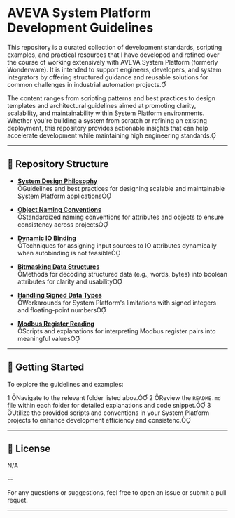 # AVEVA System Platform Development Guidelines

This repository is a curated collection of development standards, scripting examples, and practical resources that I have developed and refined over the course of working extensively with AVEVA System Platform (formerly Wonderware). It is intended to support engineers, developers, and system integrators by offering structured guidance and reusable solutions for common challenges in industrial automation projects.

The content ranges from scripting patterns and best practices to design templates and architectural guidelines aimed at promoting clarity, scalability, and maintainability within System Platform environments. Whether you're building a system from scratch or refining an existing deployment, this repository provides actionable insights that can help accelerate development while maintaining high engineering standards.

---

## 📂 Repository Structure

- **[System Design Philosophy](System-Design-Philosophy/)**  
 Guidelines and best practices for designing scalable and maintainable System Platform applications

- **[Object Naming Conventions](https://github.com/PabloAsensiGarcia/AVEVA-System-Platform/blob/main/System-Design-Philosophy/2.%20Attribute%20Structure.md)**  
 Standardized naming conventions for attributes and objects to ensure consistency across projects

- **[Dynamic IO Binding](https://github.com/PabloAsensiGarcia/AVEVA-System-Platform/blob/main/System-Design-Philosophy/3.1%20IO%20Binding%20Script.md)**  
 Techniques for assigning input sources to IO attributes dynamically when autobinding is not feasible

- **[Bitmasking Data Structures](https://github.com/PabloAsensiGarcia/AVEVA-System-Platform/blob/main/System-Design-Philosophy/4.1%20Data%20Structures.md)**  
 Methods for decoding structured data (e.g., words, bytes) into boolean attributes for clarity and usability

- **[Handling Signed Data Types](https://github.com/PabloAsensiGarcia/AVEVA-System-Platform/blob/main/System-Design-Philosophy/4.1%20Data%20Structures.md)**  
 Workarounds for System Platform's limitations with signed integers and floating-point numbers

- **[Modbus Register Reading](https://github.com/PabloAsensiGarcia/AVEVA-System-Platform/blob/main/System-Design-Philosophy/4.1%20Data%20Structures.md)**  
 Scripts and explanations for interpreting Modbus register pairs into meaningful values

---

## 🔗 Getting Started

To explore the guidelines and examples:

1 Navigate to the relevant folder listed abov.
2 Review the `README.md` file within each folder for detailed explanations and code snippet.
3 Utilize the provided scripts and conventions in your System Platform projects to enhance development efficiency and consistenc.

---

## 📄 License

N/A

--

For any questions or suggestions, feel free to open an issue or submit a pull requet.

--- 
